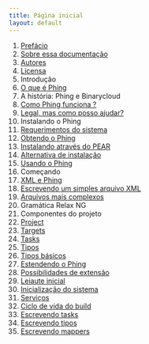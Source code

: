 ```yaml
---
title: Página inicial
layout: default
---
```


1. [Prefácio](capitulo1/prefacio.html)
  1. [Sobre essa documentação](capitulo1/sobre-essa-documentacao.html)
  2. [Autores](capitulo1/autores.html)
  3. [Licensa](capitulo1/licensa.html)
2. Introdução
  1. [O que é Phing](capitulo2/o-que-e-phing.html)
  2. A história: Phing e Binarycloud
  3. [Como Phing funciona ?](capitulo2/como-phing-funciona.html)
  4. [Legal, mas como posso ajudar?](capitulo2/como-ajudar.html)
3. Instalando o Phing
  1. [Requerimentos do sistema](capitulo3/requerimentos-do-sistema.html)
  2. [Obtendo o Phing](capitulo3/obtendo-o-phing.html)
  3. [Instalando através do PEAR](capitulo3/instalando-atraves-do-pear.html)
  4. [Alternativa de instalação](capitulo3/alternativa-de-instalacao.html)
  5. [Usando o Phing](capitulo3/usando-o-phing.html)
4. Começando
  1. [XML e Phing](capitulo4/xml-e-phing.html)
  2. [Escrevendo um simples arquivo XML](capitulo4/escrevendo-um-simples-arquivo.html)
  3. [Arquivos mais complexos](capitulo4/arquivos-mais-complexos.html)
  4. Gramática Relax NG
5. Componentes do projeto
  1. [Project](capitulo5/project.html)
  2. [Targets](capitulo5/targets.html)
  3. [Tasks](capitulo5/tasks.html)
  4. [Tipos](capitulo5/tipos.html)
  5. [Tipos básicos](capitulo5/tipos-basicos.html)
6. [Estendendo o Phing](capitulo6/estendendo-o-phing.html)
  1. [Possibilidades de extensão](capitulo6/possibilidades-de-extensao.html)
  2. [Leiaute inicial](capitulo6/leiaute-inicial.html)
  3. [Inicialização do sistema](capitulo6/inicializacao-do-sistema.html)
  4. [Serviços](capitulo6/servicos.html)
  5. [Ciclo de vida do build](capitulo6/ciclo-de-vida-do-build.html)
  6. [Escrevendo tasks](capitulo6/escrevendo-tasks.html)
  7. [Escrevendo tipos](capitulo6/escrevendo-tipos.html)
  8. [Escrevendo mappers](capitulo6/escrevendo-mappers.html)
